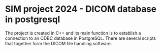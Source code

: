# SIM project 2024 - DICOM database in postgresql

The project is created in C++ and its main function is to establish a connection to an ODBC database in PostgreSQL. There are several scripts that together form the DICOM file handling software.


